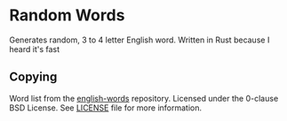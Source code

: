 # Random Words

Generates random, 3 to 4 letter English word. Written in Rust because I heard
it's fast

## Copying

Word list from the [english-words] repository. Licensed under the 0-clause BSD
License. See [LICENSE] file for more information.

[english-words]: https://github.com/dwyl/english-words
[LICENSE]: ./LICENSE
